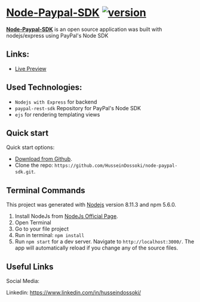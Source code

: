 # [Node-Paypal-SDK](https://node-paypal-sdk.herokuapp.com/)  [![version][version-badge]][CHANGELOG]


**[Node-Paypal-SDK](#)** is an open source application was built with nodejs/express using PayPal's Node SDK

## Links:

+ [Live Preview](https://node-paypal-sdk.herokuapp.com/)


## Used Technologies:

+ ```Nodejs with Express``` for backend
+ ```paypal-rest-sdk``` Repository for PayPal's Node SDK
+ ```ejs``` for rendering templating views


## Quick start

Quick start options:

- [Download from Github](https://github.com/HusseinDossoki/node-paypal-sdk/archive/master.zip).
- Clone the repo: `https://github.com/HusseinDossoki/node-paypal-sdk.git`.

## Terminal Commands

This project was generated with [Nodejs](https://nodejs.org/en) version 8.11.3 and npm 5.6.0.

1. Install NodeJs from [NodeJs Official Page](https://nodejs.org/en).
2. Open Terminal
3. Go to your file project
4. Run in terminal: ```npm install```
5. Run `npm start` for a dev server. Navigate to `http://localhost:3000/`. The app will automatically reload if you change any of the source files.



## Useful Links


Social Media:

Linkedin: <https://www.linkedin.com/in/husseindossoki/>



[CHANGELOG]: ./CHANGELOG.md
[version-badge]: https://img.shields.io/badge/version-1.1.0-blue.svg

